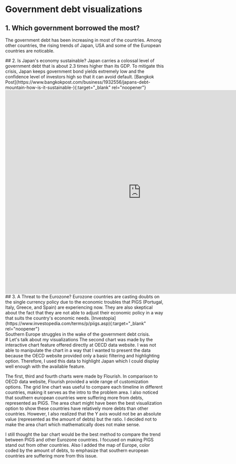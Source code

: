 # Government debt visualizations
## 1. Which government borrowed the most? 
The government debt has been increasing in most of the countries. Among other countries, the rising trends of Japan, USA and some of the European countries are noticable. 
<div class="flourish-embed flourish-chart" data-src="visualisation/5283905"><script src="https://public.flourish.studio/resources/embed.js"></script></div>
## 2. Is Japan's economy sustainable?
Japan carries a colossal level of government debt that is about 2.3 times higher than its GDP. To mitigate this crisis, Japan keeps government bond yields extremely low and the confidence level of investors high so that it can avoid default. [Bangkok Post](https://www.bangkokpost.com/business/1932556/japans-debt-mountain-how-is-it-sustainable-){:target="_blank" rel="noopener"}
<iframe src="https://data.oecd.org/chart/6gJW" width="860" height="645" style="border: 0" mozallowfullscreen="true" webkitallowfullscreen="true" allowfullscreen="true"><a href="https://data.oecd.org/chart/6gJW" target="_blank">OECD Chart: General government debt, Total, % of GDP, Annual, 1995 – 2019</a></iframe>
## 3. A Threat to the Eurozone?
Eurozone countries are casting doubts on the single currency policy due to the economic troubles that PIGS (Portugal, Italy, Greece, and Spain) are experiencing now. They are also skeptical about the fact that they are not able to adjust their economic policy in a way that suits the country's economic needs. [Investopia](https://www.investopedia.com/terms/p/piigs.asp){:target="_blank" rel="noopener"}
<div class="flourish-embed flourish-chart" data-src="visualisation/5284256"><script src="https://public.flourish.studio/resources/embed.js"></script></div>
Southern Europe struggles in the wake of the government debt crisis.
<div class="flourish-embed flourish-map" data-src="visualisation/5284612"><script src="https://public.flourish.studio/resources/embed.js"></script></div>
# Let's talk about my visualizations
The second chart was made by the interactive chart feature offered directly at OECD data website. I was not able to manipulate the chart in a way that I wanted to present the data because the OECD website provided only a basic filtering and highlighting option. Therefore, I used this data to highlight Japan which l could display well enough with the available feature. 

The first, third and fourth charts were made by Flourish. In comparison to OECD data website, Flourish provided a wide range of customization options. The grid line chart was useful to compare each timeline in different countries, making it serves as the intro to the problem area. I also noticed that southern european countries were suffering more from debts, represented as PIGS. The area chart might have been the best visualization option to show these countries have relatively more debts than other countries. However, I also realized that the Y axis would not be an absolute value (represented as the amount of debts) but the ratio. I decided not to make the area chart which mathematically does not make sense. 

I still thought the bar chart would be the best method to compare the trend between PIGS and other Eurozone countries. I focused on making PIGS stand out from other countries. Also I added the map of Europe, color coded by the amount of debts, to emphasize that southern european countries are suffering more from this issue. 
